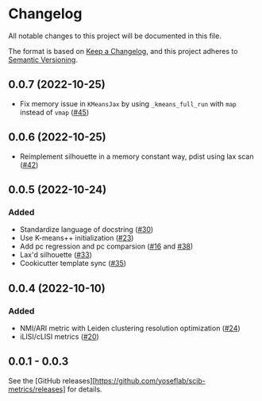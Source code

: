 # Changelog

All notable changes to this project will be documented in this file.

The format is based on [Keep a Changelog][],
and this project adheres to [Semantic Versioning][].

[keep a changelog]: https://keepachangelog.com/en/1.0.0/
[semantic versioning]: https://semver.org/spec/v2.0.0.html

## 0.0.7 (2022-10-25)

-   Fix memory issue in `KMeansJax` by using `_kmeans_full_run` with `map` instead of `vmap` ([#45][])

[#45]: https://github.com/YosefLab/scib-metrics/pull/45

## 0.0.6 (2022-10-25)

-   Reimplement silhouette in a memory constant way, pdist using lax scan ([#42][])

[#42]: https://github.com/YosefLab/scib-metrics/pull/42

## 0.0.5 (2022-10-24)

### Added

-   Standardize language of docstring ([#30][])
-   Use K-means++ initialization ([#23][])
-   Add pc regression and pc comparsion ([#16][] and [#38][])
-   Lax'd silhouette ([#33][])
-   Cookicutter template sync ([#35][])

[#33]: https://github.com/YosefLab/scib-metrics/pull/33
[#38]: https://github.com/YosefLab/scib-metrics/pull/38
[#35]: https://github.com/YosefLab/scib-metrics/pull/35
[#16]: https://github.com/YosefLab/scib-metrics/pull/16
[#23]: https://github.com/YosefLab/scib-metrics/pull/23
[#30]: https://github.com/YosefLab/scib-metrics/pull/30

## 0.0.4 (2022-10-10)

### Added

-   NMI/ARI metric with Leiden clustering resolution optimization ([#24][])
-   iLISI/cLISI metrics ([#20][])

[#20]: https://github.com/YosefLab/scib-metrics/pull/20
[#24]: https://github.com/YosefLab/scib-metrics/pull/24

## 0.0.1 - 0.0.3

See the [GitHub releases][https://github.com/yoseflab/scib-metrics/releases] for details.
